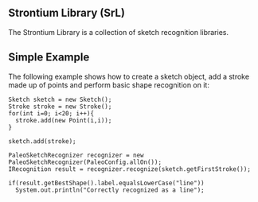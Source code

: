 Strontium Library (SrL)
----------------------
The Strontium Library is a collection of sketch recognition libraries.


Simple Example
-------
The following example shows how to create a sketch object, add a stroke made up of points and perform basic shape recognition on it:

	Sketch sketch = new Sketch();
	Stroke stroke = new Stroke();
	for(int i=0; i<20; i++){
	  stroke.add(new Point(i,i));
	}
	
	sketch.add(stroke);	
	
	PaleoSketchRecognizer recognizer = new PaleoSketchRecognizer(PaleoConfig.allOn());
	IRecognition result = recognizer.recognize(sketch.getFirstStroke());
	
	if(result.getBestShape().label.equalsLowerCase("line"))
	  System.out.println("Correctly recognized as a line");

